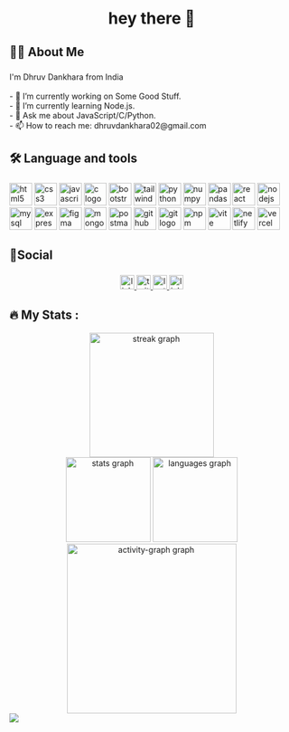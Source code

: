 <h1 align="center">hey there 👋</h1>

###

<h2 align="left">👩‍💻  About Me</h2>

###

<p align="left">I'm Dhruv Dankhara from India<br><br>- 🔭 I’m currently working on Some Good Stuff.<br>- 🌱 I’m currently learning Node.js.<br>- 💬 Ask me about JavaScript/C/Python.<br>- 📫 How to reach me: dhruvdankhara02@gmail.com</p>

###

<h2 align="left">🛠 Language and tools</h2>

###

<div align="left">
  <img src="https://img.shields.io/badge/HTML5-E34F26?logo=html5&logoColor=white&style=for-the-badge" height="40" alt="html5 logo"  />
  <img src="https://img.shields.io/badge/CSS3-1572B6?logo=css3&logoColor=white&style=for-the-badge" height="40" alt="css3 logo"  />
  <img src="https://img.shields.io/badge/JavaScript-F7DF1E?logo=javascript&logoColor=black&style=for-the-badge" height="40" alt="javascript logo"  />
  <img src="https://img.shields.io/badge/C-A8B9CC?logo=c&logoColor=black&style=for-the-badge" height="40" alt="c logo"  />
  <img src="https://img.shields.io/badge/Bootstrap-7952B3?logo=bootstrap&logoColor=white&style=for-the-badge" height="40" alt="bootstrap logo"  />
  <img src="https://img.shields.io/badge/Tailwind CSS-06B6D4?logo=tailwindcss&logoColor=black&style=for-the-badge" height="40" alt="tailwindcss logo"  />
  <img src="https://img.shields.io/badge/Python-3776AB?logo=python&logoColor=white&style=for-the-badge" height="40" alt="python logo"  />
  <img src="https://img.shields.io/badge/NumPy-013243?logo=numpy&logoColor=white&style=for-the-badge" height="40" alt="numpy logo"  />
  <img src="https://img.shields.io/badge/pandas-150458?logo=pandas&logoColor=white&style=for-the-badge" height="40" alt="pandas logo"  />
  <img src="https://img.shields.io/badge/React-61DAFB?logo=react&logoColor=black&style=for-the-badge" height="40" alt="react logo"  />
  <img src="https://img.shields.io/badge/Node.js-339933?logo=nodedotjs&logoColor=white&style=for-the-badge" height="40" alt="nodejs logo"  />
  <img src="https://img.shields.io/badge/MySQL-4479A1?logo=mysql&logoColor=white&style=for-the-badge" height="40" alt="mysql logo"  />
  <img src="https://img.shields.io/badge/Express-000000?logo=express&logoColor=white&style=for-the-badge" height="40" alt="express logo"  />
  <img src="https://img.shields.io/badge/Figma-F24E1E?logo=figma&logoColor=white&style=for-the-badge" height="40" alt="figma logo"  />
  <img src="https://img.shields.io/badge/MongoDB-47A248?logo=mongodb&logoColor=white&style=for-the-badge" height="40" alt="mongodb logo"  />
  <img src="https://img.shields.io/badge/Postman-FF6C37?logo=postman&logoColor=black&style=for-the-badge" height="40" alt="postman logo"  />
  <img src="https://img.shields.io/badge/GitHub-181717?logo=github&logoColor=white&style=for-the-badge" height="40" alt="github logo"  />
  <img src="https://img.shields.io/badge/Git-F05032?logo=git&logoColor=white&style=for-the-badge" height="40" alt="git logo"  />
  <img src="https://img.shields.io/badge/npm-CB3837?logo=npm&logoColor=white&style=for-the-badge" height="40" alt="npm logo"  />
  <img src="https://img.shields.io/badge/Vite-646CFF?logo=vite&logoColor=white&style=for-the-badge" height="40" alt="vite logo"  />
  <img src="https://img.shields.io/badge/Netlify-00C7B7?logo=netlify&logoColor=black&style=for-the-badge" height="40" alt="netlify logo"  />
  <img src="https://img.shields.io/badge/Vercel-000000?logo=vercel&logoColor=white&style=for-the-badge" height="40" alt="vercel logo"  />
</div>


###

<h2 align="left">🤝Social</h2>

###

<div align="center">
  <a href="https://www.linkedin.com/in/dhruv-dankhara" target="_blank">
    <img src="https://img.shields.io/static/v1?message=LinkedIn&logo=linkedin&label=&color=0077B5&logoColor=white&labelColor=&style=for-the-badge" height="25" alt="linkedin logo"  />
  </a>
  <a href="https://twitter.com/dhruvvdankhara" target="_blank">
    <img src="https://img.shields.io/static/v1?message=Twitter&logo=twitter&label=&color=1DA1F2&logoColor=white&labelColor=&style=for-the-badge" height="25" alt="twitter logo"  />
  </a>
  <a href="https://leetcode.com/dhruvdankhara/" target="_blank">
    <img src="https://img.shields.io/static/v1?message=leetcode&logo=leetcode&labelColor=&style=for-the-badge&label=&color=2e2e2e" height="25" alt="leetcode logo"  />
  </a>
  <a href="https://bento.me/dhruvdankhara" target="_blank">
    <img src="https://img.shields.io/static/v1?message=Linktree&logo=linktree&label=&color=1de9b6&logoColor=white&labelColor=&style=for-the-badge" height="25" alt="linktree logo"  />
  </a>
</div>

###

<h2 align="left">🔥   My Stats :</h2>

####

<div align="center">
  <img src="https://streak-stats.demolab.com?user=dhruvdankhara&locale=en&mode=daily&theme=dark&hide_border=true&border_radius=5&order=3" height="220" alt="streak graph"  />
</div>

<div align="center">
  <img src="https://github-readme-stats.vercel.app/api?username=dhruvdankhara&hide_title=false&hide_rank=false&show_icons=true&include_all_commits=false&count_private=true&disable_animations=false&theme=dark&locale=en&hide_border=true&order=1" height="150" alt="stats graph"  />
  <img src="https://github-readme-stats.vercel.app/api/top-langs?username=dhruvdankhara&locale=en&hide_title=false&layout=compact&card_width=320&langs_count=5&theme=dark&hide_border=true&order=2" height="150" alt="languages graph"  />
  <img src="https://github-readme-activity-graph.vercel.app/graph?username=dhruvdankhara&radius=16&theme=tokyo-night&area=true&order=5&hide_border=true&hide_title=false" height="300" alt="activity-graph graph"  />
</div>


<div align="left">
  <img src="https://visitor-badge.laobi.icu/badge?page_id=dhruvdankhara.dhruvdankhara&"  />
</div>

###
